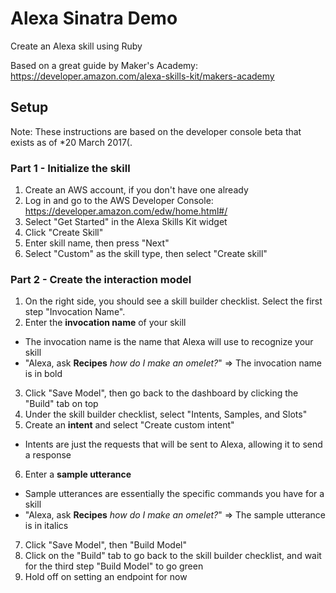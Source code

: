 # Alexa Sinatra Demo

Create an Alexa skill using Ruby

Based on a great guide by Maker's Academy: https://developer.amazon.com/alexa-skills-kit/makers-academy

## Setup

Note: These instructions are based on the developer console beta that exists as of *20 March 2017(.

### Part 1 - Initialize the skill

1. Create an AWS account, if you don't have one already
2. Log in and go to the AWS Developer Console: https://developer.amazon.com/edw/home.html#/
3. Select "Get Started" in the Alexa Skills Kit widget
4. Click "Create Skill"
5. Enter skill name, then press "Next"
6. Select "Custom" as the skill type, then select "Create skill"

### Part 2 - Create the interaction model

1. On the right side, you should see a skill builder checklist. Select the first step "Invocation Name".
2. Enter the **invocation name** of your skill
  - The invocation name is the name that Alexa will use to recognize your skill
  - "Alexa, ask **Recipes** *how do I make an omelet?*" => The invocation name is in bold
3. Click "Save Model", then go back to the dashboard by clicking the "Build" tab on top
4. Under the skill builder checklist, select "Intents, Samples, and Slots"
5. Create an **intent** and select "Create custom intent"
  - Intents are just the requests that will be sent to Alexa, allowing it to send a response
6. Enter a **sample utterance**
  - Sample utterances are essentially the specific commands you have for a skill
  - "Alexa, ask **Recipes** *how do I make an omelet?*" => The sample utterance is in italics
7. Click "Save Model", then "Build Model"
8. Click on the "Build" tab to go back to the skill builder checklist, and wait for the third step "Build Model" to go green
9. Hold off on setting an endpoint for now

